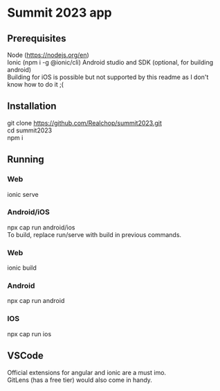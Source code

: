 # Summit 2023 app

## Prerequisites
Node (https://nodejs.org/en)  
Ionic (npm i -g @ionic/cli) 
Android studio and SDK (optional, for building android)  
Building for iOS is possible but not supported by this readme as I don't know how to do it ;(

## Installation
git clone https://github.com/Realchop/summit2023.git  
cd summit2023  
npm i

## Running
### Web
ionic serve
### Android/iOS 
npx cap run android/ios  
To build, replace run/serve with build in previous commands.


### Web
ionic build
### Android 
npx cap run android
### IOS
npx cap run ios


## VSCode
Official extensions for angular and ionic are a must imo.  
GitLens (has a free tier) would also come in handy.
